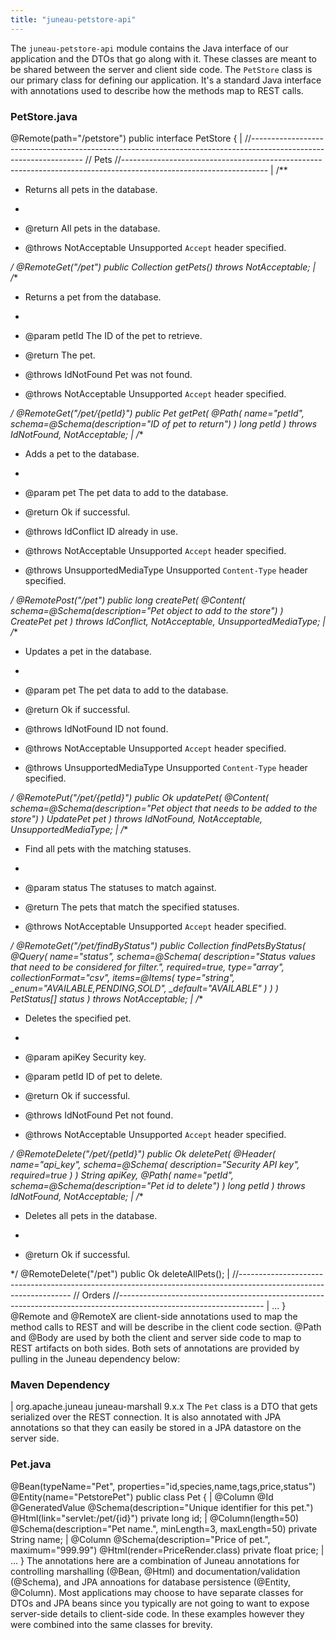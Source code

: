 ```yaml
---
title: "juneau-petstore-api"
---
```


The `juneau-petstore-api` module contains the Java interface of our application and the DTOs that go along
with it.  These classes are meant to be shared between the server and client side code.
The `PetStore` class is our primary class for defining our application.  It's a standard Java interface with
annotations used to describe how the methods map to REST calls.
### PetStore.java

@Remote(path="/petstore")
public interface PetStore \{
|		//------------------------------------------------------------------------------------------------------------------
// Pets
//------------------------------------------------------------------------------------------------------------------
|		/**
* Returns all pets in the database.

*
* @return All pets in the database.
* @throws NotAcceptable Unsupported `Accept` header specified.

*/
@RemoteGet("/pet")
public Collection
getPets() throws NotAcceptable;
|		/**
* Returns a pet from the database.

*
* @param petId The ID of the pet to retrieve.
* @return The pet.
* @throws IdNotFound Pet was not found.
* @throws NotAcceptable Unsupported `Accept` header specified.

*/
@RemoteGet("/pet/\{petId\}")
public Pet getPet(
@Path(
name="petId",
schema=@Schema(description="ID of pet to return")
)
long petId
) throws IdNotFound, NotAcceptable;
|		/**
* Adds a pet to the database.

*
* @param pet The pet data to add to the database.
* @return Ok if successful.
* @throws IdConflict ID already in use.
* @throws NotAcceptable Unsupported `Accept` header specified.
* @throws UnsupportedMediaType Unsupported `Content-Type` header specified.

*/
@RemotePost("/pet")
public long createPet(
@Content(
schema=@Schema(description="Pet object to add to the store")
)
CreatePet pet
) throws IdConflict, NotAcceptable, UnsupportedMediaType;
|		/**
* Updates a pet in the database.

*
* @param pet The pet data to add to the database.
* @return Ok if successful.
* @throws IdNotFound ID not found.
* @throws NotAcceptable Unsupported `Accept` header specified.
* @throws UnsupportedMediaType Unsupported `Content-Type` header specified.

*/
@RemotePut("/pet/\{petId\}")
public Ok updatePet(
@Content(
schema=@Schema(description="Pet object that needs to be added to the store")
)
UpdatePet pet
) throws IdNotFound, NotAcceptable, UnsupportedMediaType;
|		/**
* Find all pets with the matching statuses.

*
* @param status The statuses to match against.
* @return The pets that match the specified statuses.
* @throws NotAcceptable Unsupported `Accept` header specified.

*/
@RemoteGet("/pet/findByStatus")
public Collection
findPetsByStatus(
@Query(
name="status",
schema=@Schema(
description="Status values that need to be considered for filter.",
required=true,
type="array",
collectionFormat="csv",
items=@Items(
type="string",
_enum="AVAILABLE,PENDING,SOLD",
_default="AVAILABLE"
)
)
)
PetStatus[] status
) throws NotAcceptable;
|		/**
* Deletes the specified pet.

*
* @param apiKey Security key.
* @param petId ID of pet to delete.
* @return Ok if successful.
* @throws IdNotFound Pet not found.
* @throws NotAcceptable Unsupported `Accept` header specified.

*/
@RemoteDelete("/pet/\{petId\}")
public Ok deletePet(
@Header(
name="api_key",
schema=@Schema(
description="Security API key",
required=true
)
)
String apiKey,
@Path(
name="petId",
schema=@Schema(description="Pet id to delete")
)
long petId
) throws IdNotFound, NotAcceptable;
|		/**
* Deletes all pets in the database.

*
* @return Ok if successful.

*/
@RemoteDelete("/pet")
public Ok deleteAllPets();
|		//------------------------------------------------------------------------------------------------------------------
// Orders
//------------------------------------------------------------------------------------------------------------------
|		...
\}
@Remote and @RemoteX are client-side annotations used to map the method calls to REST
and will be describe in the client code section.
@Path and @Body are used by both the client and server side code to map to REST artifacts on both
sides.
Both sets of annotations are provided by pulling in the Juneau dependency below:
### Maven Dependency

|		org.apache.juneau
juneau-marshall
9.x.x
The `Pet` class is a DTO that gets serialized over the REST connection.  It is also annotated with JPA annotations
so that they can easily be stored in a JPA datastore on the server side.
### Pet.java

@Bean(typeName="Pet", properties="id,species,name,tags,price,status")
@Entity(name="PetstorePet")
public class Pet \{
|		@Column @Id @GeneratedValue
@Schema(description="Unique identifier for this pet.")
@Html(link="servlet:/pet/\{id\}")
private long id;
|		@Column(length=50)
@Schema(description="Pet name.", minLength=3, maxLength=50)
private String name;
|		@Column
@Schema(description="Price of pet.", maximum="999.99")
@Html(render=PriceRender.class)
private float price;
|		...
\}
The annotations here are a combination of Juneau annotations for controlling marshalling (@Bean, @Html)
and documentation/validation (@Schema), and JPA annoations for database persistence (@Entity, @Column).
Most applications may choose to have separate classes for DTOs and JPA beans since you typically are not going to want
to expose server-side details to client-side code.  In these examples however they were combined into the same classes for brevity.
